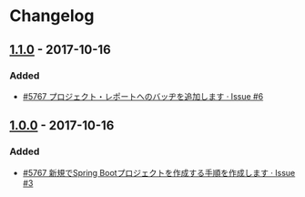 # Changelog

## [1.1.0](https://github.com/u6k/getting-started-spring-boot-with-maven-and-travis-ci/releases/tag/1.1.0) - 2017-10-16

### Added

- [#5767 プロジェクト・レポートへのバッヂを追加します · Issue #6](https://github.com/u6k/getting-started-spring-boot-with-maven-and-travis-ci/issues/6)

## [1.0.0](https://github.com/u6k/getting-started-spring-boot-with-maven-and-travis-ci/releases/tag/1.0.0) - 2017-10-16

### Added

- [#5767 新規でSpring Bootプロジェクトを作成する手順を作成します · Issue #3](https://github.com/u6k/getting-started-spring-boot-with-maven-and-travis-ci/issues/3)
